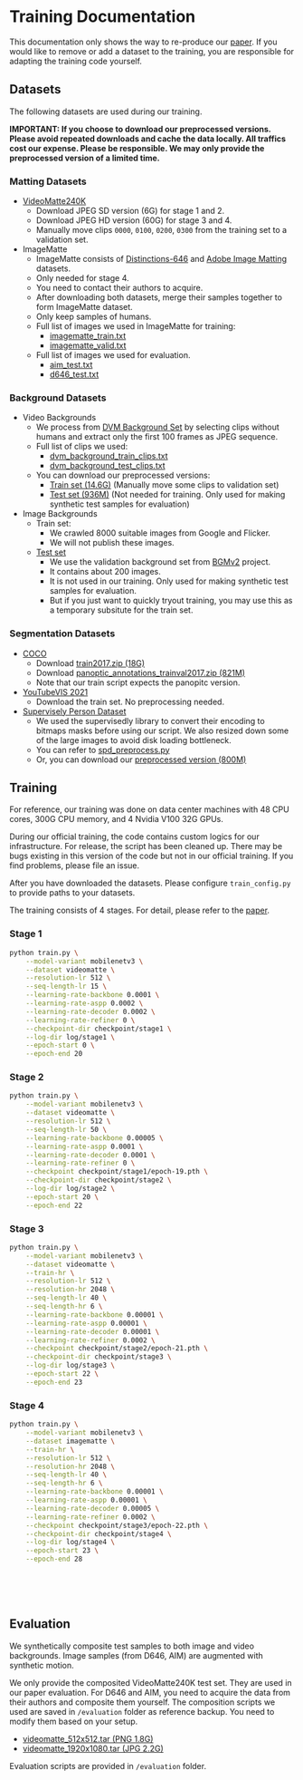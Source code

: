 # Training Documentation

This documentation only shows the way to re-produce our [paper](https://peterl1n.github.io/RobustVideoMatting/). If you would like to remove or add a dataset to the training, you are responsible for adapting the training code yourself.

## Datasets

The following datasets are used during our training.

**IMPORTANT: If you choose to download our preprocessed versions. Please avoid repeated downloads and cache the data locally. All traffics cost our expense. Please be responsible. We may only provide the preprocessed version of a limited time.**

### Matting Datasets
* [VideoMatte240K](https://grail.cs.washington.edu/projects/background-matting-v2/#/datasets)
    * Download JPEG SD version (6G) for stage 1 and 2.
    * Download JPEG HD version (60G) for stage 3 and 4.
    * Manually move clips `0000`, `0100`, `0200`, `0300` from the training set to a validation set.
* ImageMatte
    * ImageMatte consists of [Distinctions-646](https://wukaoliu.github.io/HAttMatting/) and [Adobe Image Matting](https://sites.google.com/view/deepimagematting) datasets.
    * Only needed for stage 4.
    * You need to contact their authors to acquire.
    * After downloading both datasets, merge their samples together to form ImageMatte dataset.
    * Only keep samples of humans.
    * Full list of images we used in ImageMatte for training:
        * [imagematte_train.txt](/documentation/misc/imagematte_train.txt)
        * [imagematte_valid.txt](/documentation/misc/imagematte_valid.txt)
    * Full list of images we used for evaluation.
        * [aim_test.txt](/documentation/misc/aim_test.txt)
        * [d646_test.txt](/documentation/misc/d646_test.txt)
### Background Datasets
* Video Backgrounds
    * We process from [DVM Background Set](https://github.com/nowsyn/DVM) by selecting clips without humans and extract only the first 100 frames as JPEG sequence.
    * Full list of clips we used:
        * [dvm_background_train_clips.txt](/documentation/misc/dvm_background_train_clips.txt)
        * [dvm_background_test_clips.txt](/documentation/misc/dvm_background_test_clips.txt)
    * You can download our preprocessed versions:
        * [Train set (14.6G)](https://robustvideomatting.blob.core.windows.net/data/BackgroundVideosTrain.tar) (Manually move some clips to validation set)
        * [Test set (936M)](https://robustvideomatting.blob.core.windows.net/data/BackgroundVideosTest.tar) (Not needed for training. Only used for making synthetic test samples for evaluation)
* Image Backgrounds
    * Train set:
        * We crawled 8000 suitable images from Google and Flicker.
        * We will not publish these images.
    * [Test set](https://grail.cs.washington.edu/projects/background-matting-v2/#/datasets)
        * We use the validation background set from [BGMv2](https://grail.cs.washington.edu/projects/background-matting-v2/) project.
        * It contains about 200 images.
        * It is not used in our training. Only used for making synthetic test samples for evaluation.
        * But if you just want to quickly tryout training, you may use this as a temporary subsitute for the train set.

### Segmentation Datasets

* [COCO](https://cocodataset.org/#download)
    * Download [train2017.zip (18G)](http://images.cocodataset.org/zips/train2017.zip)
    * Download [panoptic_annotations_trainval2017.zip (821M)](http://images.cocodataset.org/annotations/panoptic_annotations_trainval2017.zip)
    * Note that our train script expects the panopitc version.
* [YouTubeVIS 2021](https://youtube-vos.org/dataset/vis/)
    * Download the train set. No preprocessing needed.
* [Supervisely Person Dataset](https://supervise.ly/explore/projects/supervisely-person-dataset-23304/datasets)
    * We used the supervisedly library to convert their encoding to bitmaps masks before using our script. We also resized down some of the large images to avoid disk loading bottleneck.
    * You can refer to [spd_preprocess.py](/documentation/misc/spd_preprocess.py)
    * Or, you can download our [preprocessed version (800M)](https://robustvideomatting.blob.core.windows.net/data/SuperviselyPersonDataset.tar)

## Training

For reference, our training was done on data center machines with 48 CPU cores, 300G CPU memory, and 4 Nvidia V100 32G GPUs.

During our official training, the code contains custom logics for our infrastructure. For release, the script has been cleaned up. There may be bugs existing in this version of the code but not in our official training. If you find problems, please file an issue.

After you have downloaded the datasets. Please configure `train_config.py` to provide paths to your datasets.

The training consists of 4 stages. For detail, please refer to the [paper](https://peterl1n.github.io/RobustVideoMatting/).

### Stage 1
```sh
python train.py \
    --model-variant mobilenetv3 \
    --dataset videomatte \
    --resolution-lr 512 \
    --seq-length-lr 15 \
    --learning-rate-backbone 0.0001 \
    --learning-rate-aspp 0.0002 \
    --learning-rate-decoder 0.0002 \
    --learning-rate-refiner 0 \
    --checkpoint-dir checkpoint/stage1 \
    --log-dir log/stage1 \
    --epoch-start 0 \
    --epoch-end 20
```

### Stage 2
```sh
python train.py \
    --model-variant mobilenetv3 \
    --dataset videomatte \
    --resolution-lr 512 \
    --seq-length-lr 50 \
    --learning-rate-backbone 0.00005 \
    --learning-rate-aspp 0.0001 \
    --learning-rate-decoder 0.0001 \
    --learning-rate-refiner 0 \
    --checkpoint checkpoint/stage1/epoch-19.pth \
    --checkpoint-dir checkpoint/stage2 \
    --log-dir log/stage2 \
    --epoch-start 20 \
    --epoch-end 22
```

### Stage 3
```sh
python train.py \
    --model-variant mobilenetv3 \
    --dataset videomatte \
    --train-hr \
    --resolution-lr 512 \
    --resolution-hr 2048 \
    --seq-length-lr 40 \
    --seq-length-hr 6 \
    --learning-rate-backbone 0.00001 \
    --learning-rate-aspp 0.00001 \
    --learning-rate-decoder 0.00001 \
    --learning-rate-refiner 0.0002 \
    --checkpoint checkpoint/stage2/epoch-21.pth \
    --checkpoint-dir checkpoint/stage3 \
    --log-dir log/stage3 \
    --epoch-start 22 \
    --epoch-end 23
```

### Stage 4
```sh
python train.py \
    --model-variant mobilenetv3 \
    --dataset imagematte \
    --train-hr \
    --resolution-lr 512 \
    --resolution-hr 2048 \
    --seq-length-lr 40 \
    --seq-length-hr 6 \
    --learning-rate-backbone 0.00001 \
    --learning-rate-aspp 0.00001 \
    --learning-rate-decoder 0.00005 \
    --learning-rate-refiner 0.0002 \
    --checkpoint checkpoint/stage3/epoch-22.pth \
    --checkpoint-dir checkpoint/stage4 \
    --log-dir log/stage4 \
    --epoch-start 23 \
    --epoch-end 28
```

<br><br><br>

## Evaluation

We synthetically composite test samples to both image and video backgrounds. Image samples (from D646, AIM) are augmented with synthetic motion.

We only provide the composited VideoMatte240K test set. They are used in our paper evaluation. For D646 and AIM, you need to acquire the data from their authors and composite them yourself. The composition scripts we used are saved in `/evaluation` folder as reference backup. You need to modify them based on your setup.

* [videomatte_512x512.tar (PNG 1.8G)](https://robustvideomatting.blob.core.windows.net/eval/videomatte_512x288.tar)
* [videomatte_1920x1080.tar (JPG 2.2G)](https://robustvideomatting.blob.core.windows.net/eval/videomatte_1920x1080.tar)

Evaluation scripts are provided in `/evaluation` folder.